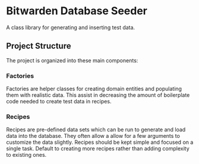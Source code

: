 # Bitwarden Database Seeder

A class library for generating and inserting test data.

## Project Structure

The project is organized into these main components:

### Factories

Factories are helper classes for creating domain entities and populating them with realistic data. This assist in
decreasing the amount of boilerplate code needed to create test data in recipes.

### Recipes

Recipes are pre-defined data sets which can be run to generate and load data into the database. They often allow a allow
for a few arguments to customize the data slightly. Recipes should be kept simple and focused on a single task. Default
to creating more recipes rather than adding complexity to existing ones.
